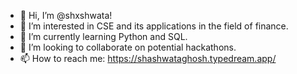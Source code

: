 - 👋 Hi, I’m @shxshwata!
- 👀 I’m interested in CSE and its applications in the field of finance.
- 🌱 I’m currently learning Python and SQL.
- 💞️ I’m looking to collaborate on potential hackathons.
- 📫 How to reach me: https://shashwataghosh.typedream.app/

<!---
shxshwata/shxshwata is a ✨ special ✨ repository because its `README.md` (this file) appears on your GitHub profile.
You can click the Preview link to take a look at your changes.
--->
